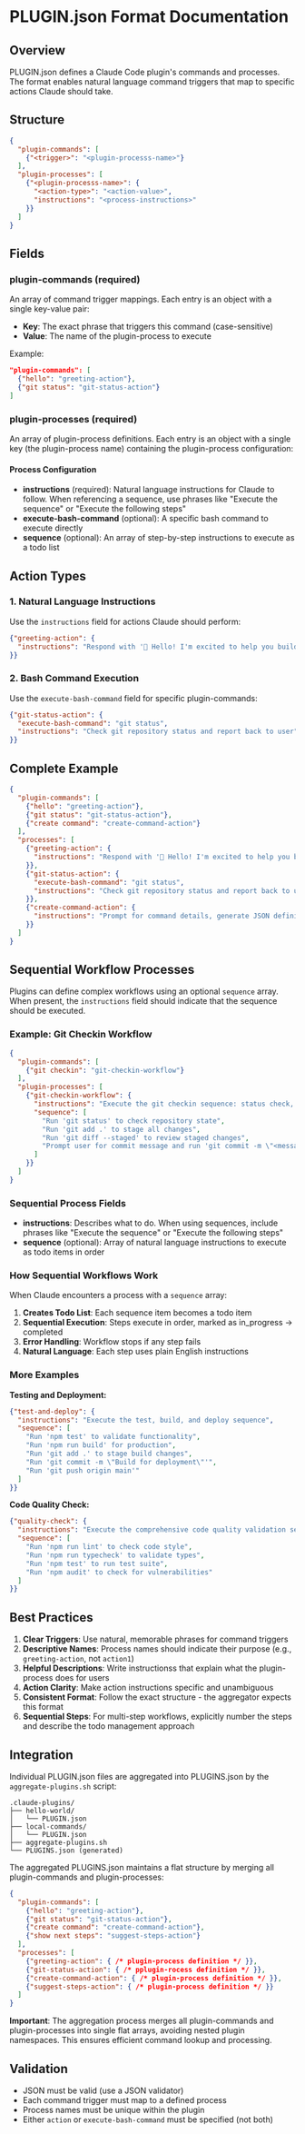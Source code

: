 # PLUGIN.json Format Documentation

## Overview

PLUGIN.json defines a Claude Code plugin's commands and processes. The format enables natural language command triggers that map to specific actions Claude should take.

## Structure

```json
{
  "plugin-commands": [
    {"<trigger>": "<plugin-processs-name>"}
  ],
  "plugin-processes": [
    {"<plugin-processs-name>": {
      "<action-type>": "<action-value>",
      "instructions": "<process-instructions>"
    }}
  ]
}
```

## Fields

### plugin-commands (required)
An array of command trigger mappings. Each entry is an object with a single key-value pair:
- **Key**: The exact phrase that triggers this command (case-sensitive)
- **Value**: The name of the plugin-process to execute

Example:
```json
"plugin-commands": [
  {"hello": "greeting-action"},
  {"git status": "git-status-action"}
]
```

### plugin-processes (required)
An array of plugin-process definitions. Each entry is an object with a single key (the plugin-process name) containing the plugin-process configuration:

#### Process Configuration
- **instructions** (required): Natural language instructions for Claude to follow. When referencing a sequence, use phrases like "Execute the sequence" or "Execute the following steps"
- **execute-bash-command** (optional): A specific bash command to execute directly
- **sequence** (optional): An array of step-by-step instructions to execute as a todo list

## Action Types

### 1. Natural Language Instructions
Use the `instructions` field for actions Claude should perform:

```json
{"greeting-action": {
  "instructions": "Respond with '🌟 Hello! I'm excited to help you build something amazing today!'"
}}
```

### 2. Bash Command Execution
Use the `execute-bash-command` field for specific plugin-commands:

```json
{"git-status-action": {
  "execute-bash-command": "git status",
  "instructions": "Check git repository status and report back to user"
}}
```

## Complete Example

```json
{
  "plugin-commands": [
    {"hello": "greeting-action"},
    {"git status": "git-status-action"},
    {"create command": "create-command-action"}
  ],
  "processes": [
    {"greeting-action": {
      "instructions": "Respond with '🌟 Hello! I'm excited to help you build something amazing today!'"
    }},
    {"git-status-action": {
      "execute-bash-command": "git status",
      "instructions": "Check git repository status and report back to user"
    }},
    {"create-command-action": {
      "instructions": "Prompt for command details, generate JSON definition, and save to local-commands.json"
    }}
  ]
}
```

## Sequential Workflow Processes

Plugins can define complex workflows using an optional `sequence` array. When present, the `instructions` field should indicate that the sequence should be executed.

### Example: Git Checkin Workflow

```json
{
  "plugin-commands": [
    {"git checkin": "git-checkin-workflow"}
  ],
  "plugin-processes": [
    {"git-checkin-workflow": {
      "instructions": "Execute the git checkin sequence: status check, staging, review, and commit",
      "sequence": [
        "Run 'git status' to check repository state",
        "Run 'git add .' to stage all changes", 
        "Run 'git diff --staged' to review staged changes",
        "Prompt user for commit message and run 'git commit -m \"<message>\"'"
      ]
    }}
  ]
}
```

### Sequential Process Fields

- **instructions**: Describes what to do. When using sequences, include phrases like "Execute the sequence" or "Execute the following steps"
- **sequence** (optional): Array of natural language instructions to execute as todo items in order

### How Sequential Workflows Work

When Claude encounters a process with a `sequence` array:

1. **Creates Todo List**: Each sequence item becomes a todo item
2. **Sequential Execution**: Steps execute in order, marked as in_progress → completed
3. **Error Handling**: Workflow stops if any step fails
4. **Natural Language**: Each step uses plain English instructions

### More Examples

**Testing and Deployment:**
```json
{"test-and-deploy": {
  "instructions": "Execute the test, build, and deploy sequence",
  "sequence": [
    "Run 'npm test' to validate functionality",
    "Run 'npm run build' for production",
    "Run 'git add .' to stage build changes",
    "Run 'git commit -m \"Build for deployment\"'",
    "Run 'git push origin main'"
  ]
}}
```

**Code Quality Check:**
```json
{"quality-check": {
  "instructions": "Execute the comprehensive code quality validation sequence",
  "sequence": [
    "Run 'npm run lint' to check code style",
    "Run 'npm run typecheck' to validate types",
    "Run 'npm test' to run test suite",
    "Run 'npm audit' to check for vulnerabilities"
  ]
}}
```

## Best Practices

1. **Clear Triggers**: Use natural, memorable phrases for command triggers
2. **Descriptive Names**: Process names should indicate their purpose (e.g., `greeting-action`, not `action1`)
3. **Helpful Descriptions**: Write instructionss that explain what the plugin-process does for users
4. **Action Clarity**: Make action instructions specific and unambiguous
5. **Consistent Format**: Follow the exact structure - the aggregator expects this format
6. **Sequential Steps**: For multi-step workflows, explicitly number the steps and describe the todo management approach

## Integration

Individual PLUGIN.json files are aggregated into PLUGINS.json by the `aggregate-plugins.sh` script:

```
.claude-plugins/
├── hello-world/
│   └── PLUGIN.json
├── local-commands/
│   └── PLUGIN.json
├── aggregate-plugins.sh
└── PLUGINS.json (generated)
```

The aggregated PLUGINS.json maintains a flat structure by merging all plugin-commands and plugin-processes:
```json
{
  "plugin-commands": [
    {"hello": "greeting-action"},
    {"git status": "git-status-action"},
    {"create command": "create-command-action"},
    {"show next steps": "suggest-steps-action"}
  ],
  "processes": [
    {"greeting-action": { /* plugin-process definition */ }},
    {"git-status-action": { /* pplugin-rocess definition */ }},
    {"create-command-action": { /* plugin-process definition */ }},
    {"suggest-steps-action": { /* plugin-process definition */ }}
  ]
}
```

**Important**: The aggregation process merges all plugin-commands and plugin-processes into single flat arrays, avoiding nested plugin namespaces. This ensures efficient command lookup and processing.

## Validation

- JSON must be valid (use a JSON validator)
- Each command trigger must map to a defined process
- Process names must be unique within the plugin
- Either `action` or `execute-bash-command` must be specified (not both)
